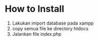 How to Install
===============
1. Lakukan import database pada xampp
2. copy semua file ke directory htdocs
3. Jalankan file index.php

